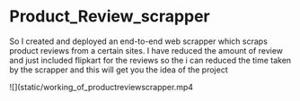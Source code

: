 # Product_Review_scrapper
So I created and deployed an end-to-end web scrapper which scraps product reviews from a certain sites.
I have reduced the amount of review and just included flipkart for the reviews so the i can reduced the time taken by the scrapper and
this will get you the idea of the project

![](static/working_of_productreviewscrapper.mp4
